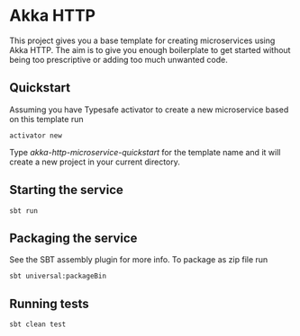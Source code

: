 # Akka HTTP

This project gives you a base template for creating microservices using Akka HTTP. The aim is to give you enough boilerplate to get started
without being too prescriptive or adding too much unwanted code.

## Quickstart

Assuming you have Typesafe activator to create a new microservice based on this template run

```
activator new
```

Type *akka-http-microservice-quickstart* for the template name and it will create a new project in your current directory.

## Starting the service

```
sbt run
```

## Packaging the service

See the SBT assembly plugin for more info. To package as zip file run

```
sbt universal:packageBin
```

## Running tests

```
sbt clean test
```
